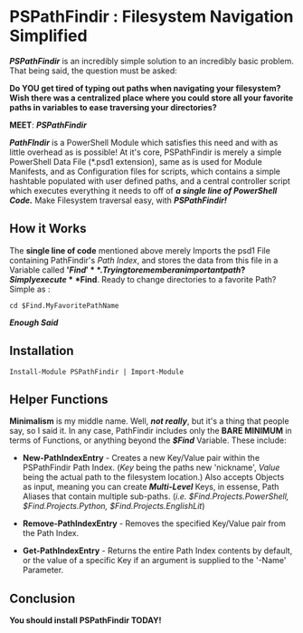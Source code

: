 
# PSPathFindir : Filesystem Navigation Simplified

***PSPathFindir*** is an incredibly simple solution to an incredibly basic problem. That being said, the question must be asked:

**Do YOU get tired of typing out paths when navigating your filesystem?  Wish there was a centralized place where you could store all your favorite paths in variables to ease traversing your directories?**

**MEET**: ***PSPathFindir***

***PathFIndir*** is a PowerShell Module which satisfies this need and with as little overhead as is possible! At it's core, PSPathFindir is merely a simple PowerShell Data File (*.psd1 extension), same as is used for Module Manifests, and as Configuration files for scripts, which contains a simple hashtable populated with user defined paths, and a central controller script which executes everything it needs to off of ***a single line of PowerShell Code.*** Make Filesystem traversal easy, with ***PSPathFindir!***

## How it Works

The **single line of code** mentioned above merely Imports the psd1 File containing PathFindir's *Path Index*, and stores the data from this file in a Variable called **'$Find'**. Trying to remember an important path? Simply execute **$Find**. Ready to change directories to a favorite Path? Simple as :

`cd $Find.MyFavoritePathName`

***Enough Said***

## Installation

`Install-Module PSPathFindir | Import-Module`

## Helper Functions

**Minimalism** is my middle name. Well, ***not really***, but it's a thing that people say, so I said it. In any case, PathFindir includes only the **BARE MINIMUM** in terms of Functions, or anything beyond the ***$Find*** Variable. These include:

* **New-PathIndexEntry** - Creates a new Key/Value pair within the PSPathFindir Path Index. (*Key* being the paths new 'nickname', *Value* being the actual path to the filesystem location.) Also accepts Objects as input, meaning you can create ***Multi-Level*** Keys, in essense, Path Aliases that contain multiple sub-paths. (*i.e. $Find.Projects.PowerShell, $Find.Projects.Python, $Find.Projects.EnglishLit*)

* **Remove-PathIndexEntry** - Removes the specified Key/Value pair from the Path Index.

* **Get-PathIndexEntry** - Returns the entire Path Index contents by default, or the value of a specific Key if an argument is supplied to the '-Name' Parameter.

## Conclusion

**You should install PSPathFindir TODAY!**
